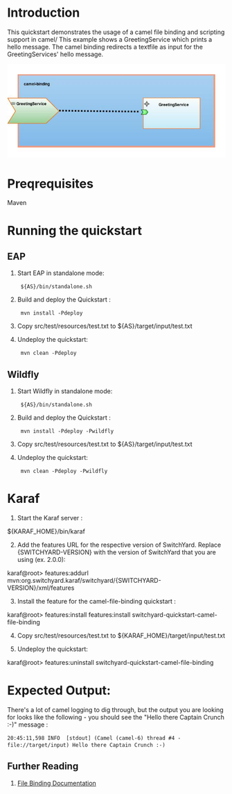 Introduction
============
This quickstart demonstrates the usage of a camel file binding and scripting support in camel/
This example shows a GreetingService which prints a hello message. The camel binding redirects a textfile as input for the 
GreetingServices' hello message.

![Camel Binding Quickstart](https://github.com/jboss-switchyard/quickstarts/raw/master/camel-file-binding/camel-binding.jpg)


Preqrequisites 
==============
Maven

Running the quickstart
======================

EAP
----------

1. Start EAP in standalone mode:

        ${AS}/bin/standalone.sh

2. Build and deploy the Quickstart : 

        mvn install -Pdeploy

3. Copy src/test/resources/test.txt to ${AS}/target/input/test.txt

4. Undeploy the quickstart:

        mvn clean -Pdeploy

Wildfly
----------

1. Start Wildfly in standalone mode:

        ${AS}/bin/standalone.sh

2. Build and deploy the Quickstart : 

        mvn install -Pdeploy -Pwildfly

3. Copy src/test/resources/test.txt to ${AS}/target/input/test.txt

4. Undeploy the quickstart:

        mvn clean -Pdeploy -Pwildfly

Karaf
=================================

1. Start the Karaf server :

${KARAF_HOME}/bin/karaf

2. Add the features URL for the respective version of SwitchYard.   Replace {SWITCHYARD-VERSION}
with the version of SwitchYard that you are using (ex. 2.0.0): 

karaf@root> features:addurl mvn:org.switchyard.karaf/switchyard/{SWITCHYARD-VERSION}/xml/features

3. Install the feature for the camel-file-binding quickstart :

karaf@root> features:install features:install switchyard-quickstart-camel-file-binding

4. Copy src/test/resources/test.txt to ${KARAF_HOME}/target/input/test.txt

5. Undeploy the quickstart:

karaf@root> features:uninstall switchyard-quickstart-camel-file-binding


Expected Output:
================
There's a lot of camel logging to dig through, but the output you are looking for looks like the 
following - you should see the "Hello there Captain Crunch :-)" message :

```
20:45:11,598 INFO  [stdout] (Camel (camel-6) thread #4 - file://target/input) Hello there Captain Crunch :-) 
```

## Further Reading

1. [File Binding Documentation](https://docs.jboss.org/author/display/SWITCHYARD/File)

